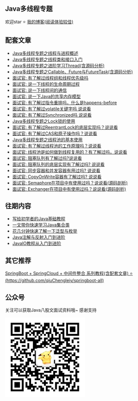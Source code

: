 ## Java多线程专题

欢迎star ⭐️  [我的博客(阅读体验较佳)](https://www.qiuchenglei.top)


## 配套文章
- [Java多线程专题之线程与进程概述](https://mp.weixin.qq.com/s/PvFx7mm46bsFl94IUWZMUw)
- [Java多线程专题之线程类和接口入门](https://mp.weixin.qq.com/s/Uze3brfNfqMg8eGUqU0lHg)
- [Java多线程专题之进阶学习Thread(含源码分析)](https://mp.weixin.qq.com/s/R9MUmSmEF3HvNAV441rmrw)
- [Java多线程专题之Callable、Future与FutureTask(含源码分析)](https://mp.weixin.qq.com/s/qlKTI3VXBJfypy6XvFo0cg)
- [面试官: 有了解过线程组和线程优先级吗](https://mp.weixin.qq.com/s/obLO_Bmq9Uuy0VuF9z7NeA)
- [面试官: 说一下线程的生命周期过程](https://mp.weixin.qq.com/s/LsyduaUkTdeTaZ3S3phAIw)
- [面试官: 说一下线程间的通信](https://mp.weixin.qq.com/s/oKYUxw01YasA-sMFH8W3GQ)
- [面试官: 说一下Java的共享内存模型](https://mp.weixin.qq.com/s/-n0x_Amt4t4V30IIXj0FnA)
- [面试官: 有了解过指令重排吗，什么是happens-before](https://mp.weixin.qq.com/s/3nGVYKxaavweU40da96OMg)
- [面试官: 有了解过volatile关键字吗 说说看](https://mp.weixin.qq.com/s/uSDAw_X3R7X-f3TvqXDuzg)
- [面试官: 有了解过Synchronized吗 说说看](https://mp.weixin.qq.com/s/pY3A2iWb0derRXY2tx3SiQ)
- [Java多线程专题之Lock锁的使用](https://mp.weixin.qq.com/s/KtS0cnnWQZItcwGKYxJ6pw)
- [面试官: 有了解过ReentrantLock的底层实现吗？说说看](https://mp.weixin.qq.com/s/IErZZadVkqazjvUOibi-eQ)
- [面试官: 有了解过CAS和原子操作吗？说说看](https://mp.weixin.qq.com/s/Waw9C4QHWqOH5nOoHT6sEQ)
- [Java多线程专题之线程池的基本使用](https://mp.weixin.qq.com/s/7PHqofkjX_L4kHU1agTCfg)
- [面试官: 有了解过线程池的工作原理吗？说说看](https://mp.weixin.qq.com/s/mTrV4tr70zT-umtWtyyIiQ)
- [面试官: 线程池是如何做到线程复用的？有了解过吗，说说看](https://mp.weixin.qq.com/s/t1xU4rJFsHjzF9uWkXFjGA)
- [面试官: 阻塞队列有了解过吗?说说看](https://mp.weixin.qq.com/s/SeF4BnGzqg2ossG2fhlU_g)
- [面试官: 阻塞队列的底层实现有了解过吗? 说说看](https://mp.weixin.qq.com/s/zcc10wGeV0AkfH9OUmjL9g)
- [面试官: 同步容器和并发容器有用过吗? 说说看](https://mp.weixin.qq.com/s/4BbePlrfDbyOR7V8TK6nfw)
- [面试官: CopyOnWrite容器有了解过吗? 说说看](https://mp.weixin.qq.com/s/lE0BErDXLIFUGSiM-FWmPg)
- [面试官: Semaphore在项目中有使用过吗？说说看(源码剖析)](https://mp.weixin.qq.com/s/x_q0FQqsmP5ojQF4e6PXAg)
- [面试官: Exchanger在项目中有使用过吗？说说看(源码剖析)](https://mp.weixin.qq.com/s/4Ik4z_8gfzftLDb0FFW6tw)


## 往期内容

- [写给初学者的Java基础教程](https://mp.weixin.qq.com/s/sogOD_ymRfriUYFUSC0H1w)
- [一文带你快速学习Java集合类](https://mp.weixin.qq.com/s/m4VXDqgWrK58bUOhcW1zwQ)
- [花几分钟快速了解一下泛型与枚举](https://mp.weixin.qq.com/s/AS1w0dTI1fQeXJLW_NiL2w)
- [Java注解与反射入门到进阶](https://mp.weixin.qq.com/s/ei2mboLOuwn5Q4Jk19mjWA)
- [JavaIO教程从入门到进阶](https://mp.weixin.qq.com/s/R-BWFW9Y0zgCJs0QP2njlg)

## 其它推荐

[SpringBoot + SpringCloud + 中间件整合 系列教程(含配套文章) ⭐️  (https://github.com/qiuChengleiy/springboot-all)](https://github.com/qiuChengleiy/springboot-all)

## 公众号

关注可以获取Java八股文面试资料哦~ 感谢支持

![](./wx.jpg)

